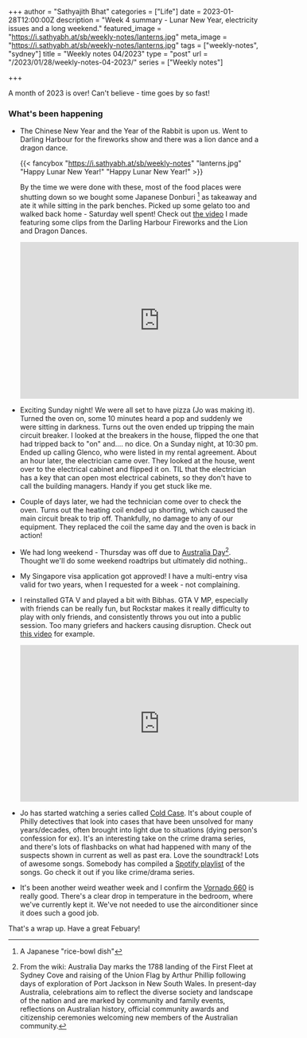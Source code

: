 +++
author = "Sathyajith Bhat"
categories = ["Life"]
date = 2023-01-28T12:00:00Z
description = "Week 4 summary - Lunar New Year, electricity issues and a long weekend."
featured_image = "https://i.sathyabh.at/sb/weekly-notes/lanterns.jpg"
meta_image = "https://i.sathyabh.at/sb/weekly-notes/lanterns.jpg" 
tags = ["weekly-notes", "sydney"]
title = "Weekly notes 04/2023"
type = "post"
url = "/2023/01/28/weekly-notes-04-2023/"
series = ["Weekly notes"]

+++

A month of 2023 is over! Can't believe - time goes by so fast!

### What's been happening

* The Chinese New Year and the Year of the Rabbit is upon us. Went to Darling Harbour for the fireworks show and there was a lion dance and a dragon dance.

  {{< fancybox "https://i.sathyabh.at/sb/weekly-notes" "lanterns.jpg" "Happy Lunar New Year!" "Happy Lunar New Year!" >}}

  By the time we were done with these, most of the food places were shutting down so we bought some Japanese Donburi [^1] as takeaway and ate it while sitting in the park benches. Picked up some gelato too and walked back home - Saturday well spent! Check out [the video](https://youtu.be/SuLQbCGJEAo) I made featuring some clips from the Darling Harbour Fireworks and the Lion and Dragon Dances.

  <iframe width="560" height="315" src="https://www.youtube-nocookie.com/embed/SuLQbCGJEAo" title="YouTube video player" frameborder="0" allow="accelerometer; autoplay; clipboard-write; encrypted-media; gyroscope; picture-in-picture; web-share" allowfullscreen></iframe>

* Exciting Sunday night! We were all set to have pizza (Jo was making it). Turned the oven on, some 10 minutes heard a pop and suddenly we were sitting in darkness. Turns out the oven ended up tripping the main circuit breaker. I looked at the breakers in the house, flipped the one that had tripped back to "on" and.... no dice. On a Sunday night, at 10:30 pm. Ended up calling Glenco, who were listed in my rental agreement. About an hour later, the electrician came over. They looked at the house, went over to the electrical cabinet and flipped it on. TIL that the electrician has a key that can open most electrical cabinets, so they don't have to call the building managers. Handy if you get stuck like me.

* Couple of days later, we had the technician come over to check the oven. Turns out the heating coil ended up shorting, which caused the main circuit break to trip off. Thankfully, no damage to any of our equipment. They replaced the coil the same day and the oven is back in action! 

* We had long weekend - Thursday was off due to [Australia Day](https://en.wikipedia.org/wiki/Australia_Day)[^2]. Thought we'll do some weekend roadtrips but ultimately did nothing.. 

* My Singapore visa application got approved! I have a multi-entry visa valid for two years, when I requested for a week - not complaining.

* I reinstalled GTA V and played a bit with Bibhas. GTA V MP, especially with friends can be really fun, but Rockstar makes it really difficulty to play with only friends, and consistently throws you out into a public session. Too many griefers and hackers causing disruption. Check out [this video](https://www.youtube.com/watch?v=9sGNS8u0snQ) for example. 

  <iframe width="560" height="315" src="https://www.youtube-nocookie.com/embed/9sGNS8u0snQ" title="YouTube video player" frameborder="0" allow="accelerometer; autoplay; clipboard-write; encrypted-media; gyroscope; picture-in-picture; web-share" allowfullscreen></iframe>

* Jo has started watching a series called [Cold Case](https://en.wikipedia.org/wiki/Cold_Case). It's about couple of Philly detectives that look into cases that have been unsolved for many years/decades, often brought into light due to situations (dying person's confession for ex). It's an interesting take on the crime drama series, and there's lots of flashbacks on what had happened with many of the suspects shown in current as well as past era. Love the soundtrack! Lots of awesome songs. Somebody has compiled a [Spotify playlist](https://open.spotify.com/playlist/0iPA7Rac8yaErLd2VscK9Q?si=a8e66d1055da4c2c) of the songs. Go check it out if you like crime/drama series. 

* It's been another weird weather week and I confirm the [Vornado 660](https://vornado.com.au/products/660-large-air-circulator) is really good. There's a clear drop in temperature in the bedroom, where we've currently kept it. We've not needed to use the airconditioner since it does such a good job. 

That's a wrap up. Have a great Febuary!

[^1]: A Japanese "rice-bowl dish"

[^2]: From the wiki: Australia Day marks the 1788 landing of the First Fleet at Sydney Cove and raising of the Union Flag by Arthur Phillip following days of exploration of Port Jackson in New South Wales. In present-day Australia, celebrations aim to reflect the diverse society and landscape of the nation and are marked by community and family events, reflections on Australian history, official community awards and citizenship ceremonies welcoming new members of the Australian community.